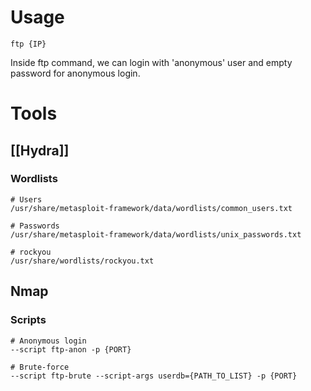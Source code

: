 # Usage

```shell
ftp {IP}
```

Inside ftp command, we can login with 'anonymous' user and empty password for anonymous login.

# Tools

## [[Hydra]]

### Wordlists

```shell
# Users
/usr/share/metasploit-framework/data/wordlists/common_users.txt

# Passwords
/usr/share/metasploit-framework/data/wordlists/unix_passwords.txt

# rockyou
/usr/share/wordlists/rockyou.txt
```

## Nmap

### Scripts

```shell
# Anonymous login
--script ftp-anon -p {PORT}

# Brute-force
--script ftp-brute --script-args userdb={PATH_TO_LIST} -p {PORT}
```